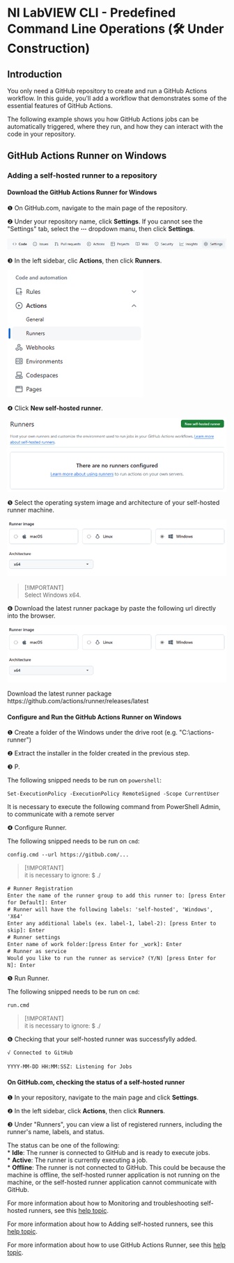 <h1>NI LabVIEW CLI - Predefined Command Line Operations (&#x1F6E0 Under Construction)</h1>

<h2>Introduction</h2>

<p>You only need a GitHub repository to create and run a GitHub Actions workflow. In this guide, you'll add a workflow that demonstrates some of the essential features of GitHub Actions.</p>
<p>The following example shows you how GitHub Actions jobs can be automatically triggered, where they run, and how they can interact with the code in your repository.</p>

<h2>GitHub Actions Runner on Windows</h2>

<h3>Adding a self-hosted runner to a repository</h3>

<h4>Download the GitHub Actions Runner for Windows</h4>
  <p />
  <!--1.--><p>&#x2776 On GitHub.com, navigate to the main page of the repository.</p>
  <!--2.--><p>&#x2777 Under your repository name, click <strong>Settings</strong>. If you cannot see the "Settings" tab, select the <strong>&#x22EF</strong> dropdown manu, then click <strong>Settings</strong>.</p>
    <p align="center">
      <img src="./images/repository-settings.png">
    </p>
  <!--3.--><p>&#x2778 In the left sidebar, clic <strong>Actions</strong>, then click <strong>Runners</strong>.</p>
    <p align="left">
      <img src="./images/actions-runners.png">
    </p>
  <!--4.--><p>&#x2779 Click <strong>New self-hosted runner</strong>.</p>
    <p align="center">
      <img src="./images/new-selfhosted-runner.png">
    </p>
  <!--5.--><p>&#x277A Select the operating system image and architecture of your self-hosted runner machine.</p>
    <p align="center">
      <img src="./images/runner-image.png">
    </p>
    <p/>
    <blockquote>
      <p><font size="-1">[!IMPORTANT]<br>Select Windows x64.</font></p>
    </blockquote>
    <p/>
  <!--6.--><p>&#x277B Download the latest runner package by paste the following url directly into the browser.</p>
    <p align="center">
      <img src="./images/runner-image.png">
    </p>
    <p>
      Download the latest runner package
      https://github.com/actions/runner/releases/latest
    </p>

<h4>Configure and Run the GitHub Actions Runner on Windows</h4>
  <p />
  <!--1.--><p>&#x2776 Create a folder of the Windows under the drive root (e.g. "C:\actions-runner")</p>
  <!--2.--><p>&#x2777 Extract the installer in the folder created in the previous step.</p>
  <!--3.--><p>&#x2778 P.</p>
    <p/>
    <p>The following snipped needs to be run on <code>powershell</code>:</p>
    <p/>
    <pre><code class="language-powershell">Set-ExecutionPolicy -ExecutionPolicy RemoteSigned -Scope CurrentUser</code></pre>
    <p>It is necessary to execute the following command from PowerShell Admin, to communicate with a remote server</p>
  <!--4.--><p>&#x2779 Configure Runner.</p>
    <p/>
    <p>The following snipped needs to be run on <code>cmd</code>:</p>
    <pre><code class="language-cmd">config.cmd --url https://gitbub.com/...</code></pre>
    <p/>
    <blockquote>
    <p><font size="-1">[!IMPORTANT]<br/>it is necessary to ignore: $ ./</font></p>
    </blockquote>
    <pre><code class="language-cmd"><span class="hljs-comment"># Runner Registration<br/></span>Enter the name of the runner group to add this runner to: [press Enter for Default]: Enter<br/><span class="hljs-comment"># Runner will have the following labels: 'self-hosted', 'Windows', 'X64'</span><br/>Enter any additional labels (ex. label-1, label-2): [press Enter to skip]: Enter<br/><span class="hljs-comment"># Runner settings</span><br/>Enter name of work folder:[press Enter for _work]: Enter<br/><span class="hljs-comment"># Runner as service</span><br/>Would you like to run the runner as service? (Y/N) [press Enter for N]: Enter</code></pre>
    <p/>
  <!--5.--><p>&#x277A Run Runner.</p>
    <p/>
    <p>The following snipped needs to be run on <code>cmd</code>:</p>
    <pre><code class="language-cmd">run.cmd</code></pre>
    <p/>
    <blockquote>
    <p><font size="-1">[!IMPORTANT]<br>it is necessary to ignore: $ ./</font></p>
    </blockquote>
    <p/>
  <!--6.--><p>&#x277B Checking that your self-hosted runner was successfylly added.</p>
    <p/>
    <pre><code class="language-cmd">&#x221A Connected to GitHub<br/><br/>YYYY-MM-DD HH:MM:SSZ: Listening for Jobs</code></pre>
    <p/>

<h4>On GitHub.com, checking the status of a self-hosted runner</h4>
  <p />
  <!--1.--><p>&#x2776 In your repository, navigate to the main page and click <strong>Settings</strong>.</p>
  <!--2.--><p>&#x2777 In the left sidebar, click <strong>Actions</strong>, then click <strong>Runners</strong>.</p>
  <!--3.--><p>&#x2778 Under "Runners", you can view a list of registered runners, including the runner's name, labels, and status.</p>
  <p>
  The status can be one of the following:<br/>
  * <strong>Idle</strong>: The runner is connected to GitHub and is ready to execute jobs.<br/>
  * <strong>Active</strong>: The runner is currently executing a job.<br/>
  * <strong>Offline</strong>: The runner is not connected to GitHub. This could be because the machine is offline, the self-hosted runner application is not running on the machine, or the self-hosted runner application cannot communicate with GitHub.<br/>
  </p>
                       
<p>For more information about how to Monitoring and troubleshooting self-hosted runners, see this <a href="https://docs.github.com/en/actions/hosting-your-own-runners/managing-self-hosted-runners/monitoring-and-troubleshooting-self-hosted-runners" title="Monitoring and troubleshooting self-hosted runners">help topic</a>.</p>

<p>For more information about how to Adding self-hosted runners, see this <a href="https://docs.github.com/en/actions/hosting-your-own-runners/managing-self-hosted-runners/adding-self-hosted-runners" title="Adding self-hosted runners">help topic</a>.</p>

<p>For more information about how to use GitHub Actions Runner, see this <a href="https://github.com/actions/runner" title="GitHub Actions Runner">help topic</a>.</p>

